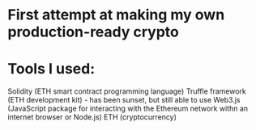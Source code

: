 # First attempt at making my own production-ready crypto

# Tools I used: 
  Solidity (ETH smart contract programming language)
  Truffle framework (ETH development kit) - has been sunset, but still able to use
  Web3.js (JavaScript package for interacting with the Ethereum network withn an internet browser or Node.js)
  ETH (cryptocurrency)
